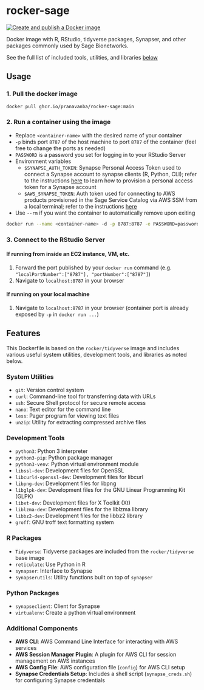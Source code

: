 # rocker-sage

[![Create and publish a Docker image](https://github.com/pranavanba/rocker-sage/actions/workflows/docker-build-publish.yml/badge.svg)](https://github.com/pranavanba/rocker-sage/actions/workflows/docker-build-publish.yml)

Docker image with R, RStudio, tidyverse packages, Synapser, and other packages commonly used by Sage Bionetworks.

See the full list of included tools, utilities, and libraries [below](#features)

## Usage

### 1. Pull the docker image

```sh
docker pull ghcr.io/pranavanba/rocker-sage:main
```

### 2. Run a container using the image

* Replace `<container-name>` with the desired name of your container
* `-p` binds port `8787` of the host machine to port `8787` of the container (feel free to change the ports as needed)
* `PASSWORD` is a password you set for logging in to your RStudio Server
* Environment variables
  * `$SYNAPSE_AUTH_TOKEN`: Synapse Personal Access Token used to connect a Synapse account to synapse clients (R, Python, CLI); refer to the instructions [here](https://www.synapse.org/#!PersonalAccessTokens:) to learn how to provision a personal access token for a Synapse account
  * `$AWS_SYNAPSE_TOKEN`: Auth token used for connecting to AWS products provisioned in the Sage Service Catalog via AWS SSM from a local terminal; refer to the instructions [here](https://help.sc.sageit.org/sc/Service-Catalog-Provisioning.938836322.html#ServiceCatalogProvisioning-CreateaSynapsepersonalaccesstoken)
* Use `--rm` if you want the container to automatically remove upon exiting

```sh
docker run --name <container-name> -d -p 8787:8787 -e PASSWORD=password -e SYNAPSE_AUTH_TOKEN=$SYNAPSE_AUTH_TOKEN -e AWS_SYNAPSE_TOKEN=$AWS_SYNAPSE_TOKEN ghcr.io/pranavanba/rocker-sage:main
```

### 3. Connect to the RStudio Server

#### If running from inside an EC2 instance, VM, etc.

1. Forward the port published by your `docker run` command (e.g. `"localPortNumber":["8787"], "portNumber":["8787"]`)
2. Navigate to `localhost:8787` in your browser

#### If running on your local machine

1. Navigate to `localhost:8787` in your browser (container port is already exposed by `-p` in `docker run ...`)

## Features

This Dockerfile is based on the `rocker/tidyverse` image and includes various useful system utilities, development tools, and libraries as noted below.

### System Utilities

- `git`: Version control system
- `curl`: Command-line tool for transferring data with URLs
- `ssh`: Secure Shell protocol for secure remote access
- `nano`: Text editor for the command line
- `less`: Pager program for viewing text files
- `unzip`: Utility for extracting compressed archive files

### Development Tools

- `python3`: Python 3 interpreter
- `python3-pip`: Python package manager
- `python3-venv`: Python virtual environment module
- `libssl-dev`: Development files for OpenSSL
- `libcurl4-openssl-dev`: Development files for libcurl
- `libpng-dev`: Development files for libpng
- `libglpk-dev`: Development files for the GNU Linear Programming Kit (GLPK)
- `libxt-dev`: Development files for X Toolkit (Xt)
- `liblzma-dev`: Development files for the liblzma library
- `libbz2-dev`: Development files for the libbz2 library
- `groff`: GNU troff text formatting system

### R Packages

- `Tidyverse`: Tidyverse packages are included from the `rocker/tidyverse` base image
- `reticulate`: Use Python in R
- `synapser`: Interface to Synapse
- `synapserutils`: Utility functions built on top of `synapser`

### Python Packages

- `synapseclient`: Client for Synapse
- `virtualenv`: Create a python virtual environment

### Additional Components

- **AWS CLI**: AWS Command Line Interface for interacting with AWS services
- **AWS Session Manager Plugin**: A plugin for AWS CLI for session management on AWS instances
- **AWS Config File**: AWS configuration file (`config`) for AWS CLI setup
- **Synapse Credentials Setup**: Includes a shell script (`synapse_creds.sh`) for configuring Synapse credentials
